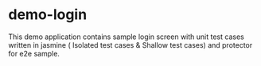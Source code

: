 # demo-login
This demo application contains sample login screen with unit test cases written in jasmine ( Isolated test cases &amp; Shallow test cases) and protector for e2e sample.
